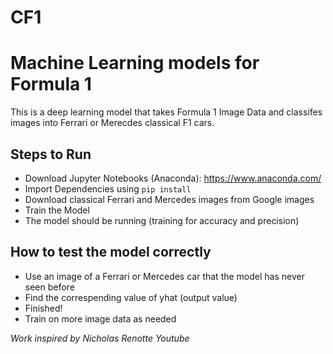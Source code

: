 # CF1
# Machine Learning models for Formula 1

This is a deep learning model that takes Formula 1 Image Data and classifes images into Ferrari or Merecdes classical F1 cars. 

## Steps to Run 

* Download Jupyter Notebooks (Anaconda): https://www.anaconda.com/
* Import Dependencies using `pip install`
* Download classical Ferrari and Mercedes images from Google images 
* Train the Model 
* The model should be running (training for accuracy and precision) 


## How to test the model correctly
* Use an image of a Ferrari or Mercedes car that the model has never seen before 
* Find the correspending value of yhat (output value) 
* Finished! 
* Train on more image data as needed


*Work inspired by Nicholas Renotte Youtube*
